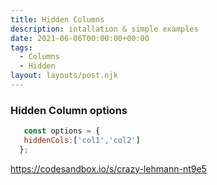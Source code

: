 ```yaml
---
title: Hidden Columns
description: intallation & simple examples
date: 2021-06-06T00:00:00+00:00
tags:
  - Columns
  - Hidden
layout: layouts/post.njk
---
```

### Hidden Column options

 ```js
    const options = {
    hiddenCols:['col1','col2']
   };

```

https://codesandbox.io/s/crazy-lehmann-nt9e5
